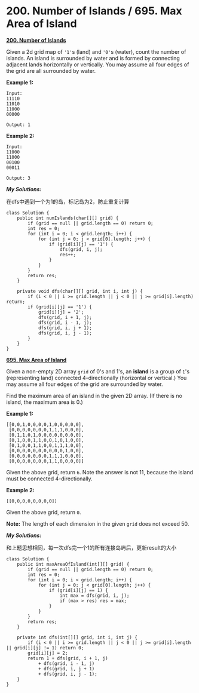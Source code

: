 # 200. Number of Islands / 695. Max Area of Island

[ **200. Number of Islands**](https://leetcode.com/problems/number-of-islands/description/)

Given a 2d grid map of `'1'`s \(land\) and `'0'`s \(water\), count the number of islands. An island is surrounded by water and is formed by connecting adjacent lands horizontally or vertically. You may assume all four edges of the grid are all surrounded by water.

**Example 1:**

```text
Input:
11110
11010
11000
00000

Output: 1
```

**Example 2:**

```text
Input:
11000
11000
00100
00011

Output: 3
```

_**My Solutions:**_

在dfs中遇到一个为1的岛，标记岛为2，防止重复计算

```text
class Solution {
    public int numIslands(char[][] grid) {
        if (grid == null || grid.length == 0) return 0;
        int res = 0;
        for (int i = 0; i < grid.length; i++) {
            for (int j = 0; j < grid[0].length; j++) {
                if (grid[i][j] == '1') {
                    dfs(grid, i, j);
                    res++;
                }
            }
        }
        return res;
    }
    
    private void dfs(char[][] grid, int i, int j) {
        if (i < 0 || i >= grid.length || j < 0 || j >= grid[i].length) return;
        if (grid[i][j] == '1') {
            grid[i][j] = '2';
            dfs(grid, i + 1, j);
            dfs(grid, i - 1, j);
            dfs(grid, i, j + 1);
            dfs(grid, i, j - 1);
        }
    }
}
```

[ **695. Max Area of Island**](https://leetcode.com/problems/max-area-of-island/description/)

Given a non-empty 2D array `grid` of 0's and 1's, an **island** is a group of `1`'s \(representing land\) connected 4-directionally \(horizontal or vertical.\) You may assume all four edges of the grid are surrounded by water.

Find the maximum area of an island in the given 2D array. \(If there is no island, the maximum area is 0.\)

**Example 1:**

```text
[[0,0,1,0,0,0,0,1,0,0,0,0,0],
 [0,0,0,0,0,0,0,1,1,1,0,0,0],
 [0,1,1,0,1,0,0,0,0,0,0,0,0],
 [0,1,0,0,1,1,0,0,1,0,1,0,0],
 [0,1,0,0,1,1,0,0,1,1,1,0,0],
 [0,0,0,0,0,0,0,0,0,0,1,0,0],
 [0,0,0,0,0,0,0,1,1,1,0,0,0],
 [0,0,0,0,0,0,0,1,1,0,0,0,0]]
```

Given the above grid, return `6`. Note the answer is not 11, because the island must be connected 4-directionally.

**Example 2:**

```text
[[0,0,0,0,0,0,0,0]]
```

Given the above grid, return `0`.

**Note:** The length of each dimension in the given `grid` does not exceed 50.

_**My Solutions:**_

和上题思想相同，每一次dfs完一个1的所有连接岛屿后，更新result的大小

```text
class Solution {
    public int maxAreaOfIsland(int[][] grid) {
        if (grid == null || grid.length == 0) return 0;
        int res = 0;
        for (int i = 0; i < grid.length; i++) {
            for (int j = 0; j < grid[0].length; j++) {
                if (grid[i][j] == 1) {
                    int max = dfs(grid, i, j);
                    if (max > res) res = max;
                }
            }
        }
        return res;
    }
    
    private int dfs(int[][] grid, int i, int j) {
        if (i < 0 || i >= grid.length || j < 0 || j >= grid[i].length || grid[i][j] != 1) return 0;
        grid[i][j] = 2;
        return 1 + dfs(grid, i + 1, j) 
            + dfs(grid, i - 1, j)
            + dfs(grid, i, j + 1)
            + dfs(grid, i, j - 1);
    }
}
```

